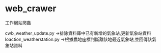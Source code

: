 # web_crawer
工作網站爬蟲

cwb_weather_update.py ->排除資料庫中已有新增的氣象站,更新氣象站資料
loaction_weatherstation.py ->根據農地座標判斷離該地最近氣象站,並回傳該氣象站資料
